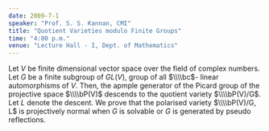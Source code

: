 ```yaml
---
date: 2009-7-1
speaker: "Prof. S. S. Kannan, CMI"
title: "Quotient Varieties modulo Finite Groups"
time: "4:00 p.m." 
venue: "Lecture Hall - I, Dept. of Mathematics"
---
```

Let $V$ be finite dimensional vector space over the field of complex numbers. Let $G$ be a finite subgroup of $GL(V)$, group of all $\\\\bc$- linear automorphisms of $V$. Then, the apmple generator of the Picard group of the projective space $\\\\bP(V)$ descends to the quotient variety $\\\\bP(V)/G$. Let $L$ denote the descent. We prove that the polarised variety $\\\\bP(V)/G, L$ is projectively normal when $G$ is solvable or $G$ is generated by pseudo reflections.
